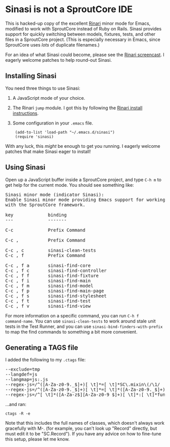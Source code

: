 # Sinasi is not a SproutCore IDE

This is hacked-up copy of the excellent [Rinari][rinari] minor mode for
Emacs, modified to work with SproutCore instead of Ruby on Rails.  Sinasi
provides support for quickly switching between models, fixtures, tests, and
other files in a SproutCore project.  (This is especially necessary in
Emacs, since SproutCore uses _lots_ of duplicate filenames.)

For an idea of what Sinasi could become, please see the [Rinari
screencast][rinari].  I eagerly welcome patches to help round-out Sinasi.

## Installing Sinasi

You need three things to use Sinasi:

1. A JavaScript mode of your choice.

2. The Rinari <code>jump</code> module.  I got this by following the
   [Rinari install instructions][rinari].

3. Some configuration in your <code>.emacs</code> file.

        (add-to-list 'load-path "~/.emacs.d/sinasi")
        (require 'sinasi)

With any luck, this _might_ be enough to get you running.  I eagerly
welcome patches that make Sinasi eager to install!

## Using Sinasi

Open up a JavaScript buffer inside a SproutCore project, and type <code>C-h
m</code> to get help for the current mode.  You should see something like:

<pre>
Sinasi minor mode (indicator Sinasi):
Enable Sinasi minor mode providing Emacs support for working
with the SproutCore framework.

key             binding
---             -------

C-c             Prefix Command

C-c ,           Prefix Command

C-c , c         sinasi-clean-tests
C-c , f         Prefix Command

C-c , f a       sinasi-find-core
C-c , f c       sinasi-find-controller
C-c , f f       sinasi-find-fixture
C-c , f i       sinasi-find-main
C-c , f m       sinasi-find-model
C-c , f p       sinasi-find-main-page
C-c , f s       sinasi-find-stylesheet
C-c , f t       sinasi-find-test
C-c , f v       sinasi-find-view
</pre>

For more information on a specific command, you can run <code>C-h f
command-name</code>.  You can use <code>sinasi-clean-tests</code> to work
around stale unit tests in the Test Runner, and you can use
<code>sinasi-bind-finders-with-prefix</code> to map the find commands to
something a bit more convenient.

## Generating a TAGS file

I added the following to my <code>.ctags</code> file:

<pre>
--exclude=tmp
--langdef=js
--langmap=js:.js
--regex-js=/^([A-Za-z0-9._$]+)[ \t]*=[ \t]*SC\.mixin\(/\1/
--regex-js=/^([A-Za-z0-9._$]+)[ \t]*=[ \t]*([A-Za-z0-9._$]+)\.(create|extend)\(/\1/
--regex-js=/^[ \t]*([A-Za-z$][A-Za-z0-9_$]+)[ \t]*:[ \t]*function[ \t(]/\1/
</pre>

...and ran:

    ctags -R -e

Note that this includes the full names of classes, which doesn't always
work gracefully with M-. (for example, you can't look up "Record" directly,
but must edit it to be "SC.Record").  If you have any advice on how to
fine-tune this setup, please let me know.

  [rinari]: http://rinari.rubyforge.org/
